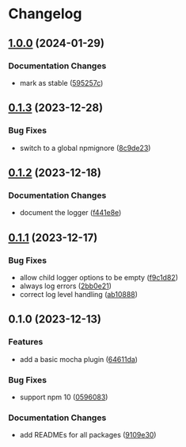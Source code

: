 # Changelog

## [1.0.0](https://github.com/rowanmanning/toolchain/compare/logger-v0.1.3...logger-v1.0.0) (2024-01-29)


### Documentation Changes

* mark as stable ([595257c](https://github.com/rowanmanning/toolchain/commit/595257cdb79b451a728a60d67063279f4b7b9105))

## [0.1.3](https://github.com/rowanmanning/toolchain/compare/logger-v0.1.2...logger-v0.1.3) (2023-12-28)


### Bug Fixes

* switch to a global npmignore ([8c9de23](https://github.com/rowanmanning/toolchain/commit/8c9de2325e0783d1471cbd0f17a684d5eb301246))

## [0.1.2](https://github.com/rowanmanning/toolchain/compare/logger-v0.1.1...logger-v0.1.2) (2023-12-18)


### Documentation Changes

* document the logger ([f441e8e](https://github.com/rowanmanning/toolchain/commit/f441e8e08673f2117e87353213e069ba23dbe9d1))

## [0.1.1](https://github.com/rowanmanning/toolchain/compare/logger-v0.1.0...logger-v0.1.1) (2023-12-17)


### Bug Fixes

* allow child logger options to be empty ([f9c1d82](https://github.com/rowanmanning/toolchain/commit/f9c1d82d28b520f24a4069b125cdb3ddcd214aa1))
* always log errors ([2bb0e21](https://github.com/rowanmanning/toolchain/commit/2bb0e21061f1a44dd7bc6f9af23b78946387819c))
* correct log level handling ([ab10888](https://github.com/rowanmanning/toolchain/commit/ab1088818d261b3ae170045a5d1c1b911b020ab6))

## 0.1.0 (2023-12-13)


### Features

* add a basic mocha plugin ([64611da](https://github.com/rowanmanning/toolchain/commit/64611da7a75368a53ad73b38806409760304b0ac))


### Bug Fixes

* support npm 10 ([0596083](https://github.com/rowanmanning/toolchain/commit/05960837bbf1637f258a4080971b3f36364dc2cd))


### Documentation Changes

* add READMEs for all packages ([9109e30](https://github.com/rowanmanning/toolchain/commit/9109e304fb3b2d1a810e1fc948fef2b325be1099))

